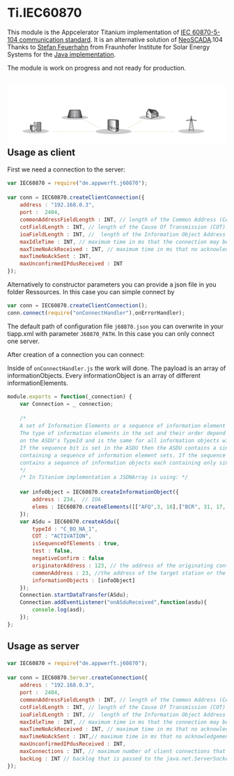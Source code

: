 Ti.IEC60870
===========

This module is the Appcelerator Titanium implementation of [IEC 60870-5-104 communication standard](https://en.wikipedia.org/wiki/IEC_60870-5). It is an alternative solution of [NeoSCADA](https://wiki.eclipse.org/EclipseNeoSCADA/IEC60870).104
Thanks to [Stefan Feuerhahn](http://birea.infai.org/referenten/stefan-feuerhahn-fraunhofer-institut-fur-solare-energiesysteme-ise/) from Fraunhofer Institute for Solar Energy Systems for the [Java implementation](https://www.openmuc.org/iec-60870-5-104/user-guide/). 

The module is work on progress and not ready for production.

![](https://raw.githubusercontent.com/AppWerft/Ti.IEC60870/master/logo.png)
Usage as client
---------------

First we need a connection to the server:

```javascript
var IEC60870 = require("de.appwerft.j60870");

var conn = IEC60870.createClientConnection({
	address : "192.168.0.3",
	port :  2404,
	commonAddressFieldLength : INT, // length of the Common Address (CA) field of the ASDU
	cotFieldLength : INT, // length of the Cause Of Transmission (COT) field of the ASDU
	ioaFieldLength : INT, //  length of the Information Object Address (IOA) field of the ASDU
	maxIdleTime : INT, // maximum time in ms that the connection may be idle before sending a test frame
	maxTimeNoAckReceived : INT, // maximum time in ms that no acknowledgement has been received (for I-Frames or Test-Frames) before actively closing the connection. 
	maxTimeNoAckSent : INT,
	maxUnconfirmedIPdusReceived : INT
});
```

Alternatively to constructor parameters you can provide a json file in you folder Ressources. In this case you can simple connect by
```javascript
var conn = IEC60870.createClientConnection();
conn.connect(require("onConnectHandler"),onErrorHandler);
```
The default path of configuration file `j60870.json` you can overwrite  in your tiapp.xml with parameter `J60870_PATH`. In this case you can only connect one server.  

After creation of a connection you can connect:


Inside of `onConnectHandler.js` the work will done. The payload is an array of informationObjects. Every informationObject is an array of different informationElements. 
```javascript
module.exports = function(_connection) {
    var Connection = _ connection;

    /*
    A set of Information Elements or a sequence of information element sets. 
    The type of information elements in the set and their order depend 
    on the ASDU's TypeId and is the same for all information objects within one ASDU. 
    If the sequence bit is set in the ASDU then the ASDU contains a single Information Object 
    containing a sequence of information element sets. If the sequence bit is not set the ASDU 
    contains a sequence of information objects each containing only single information elements sets.
    */
    /* In Titanium implementation a JSONArray is using: */
    
    var infoObject = IEC60870.createInformationObject({
        address : 234,  // IOA
        elems : IEC60870.createElements([["AFQ",3, 18],["BCR", 31, 17, true,true, false]]])
    });
    var ASdu = IEC60870.createASdu({
        typeId : "C_BO_NA_1",
        COT : "ACTIVATION",
        isSequenceOfElements : true,
        test : false,
        negativeConfirm : false
        originatorAddress : 123, // the address of the originating controlling station so that responses can be routed back to it
        commonAddress : 23, //the address of the target station or the broadcast address.
        informationObjects : [infoObject]    
    });
    Connection.startDataTransfer(ASdu);
    Connection.addEventListener("onASduReceived",function(asdu){
        console.log(asd);
    });
};

```
Usage as server
---------------

```javascript
var IEC60870 = require("de.appwerft.j60870");

var conn = IEC60870.Server.createConnection({
    address : "192.168.0.3",
    port :  2404,
    commonAddressFieldLength : INT, // length of the Common Address (CA) field of the ASDU
    cotFieldLength : INT, // length of the Cause Of Transmission (COT) field of the ASDU
    ioaFieldLength : INT, //  length of the Information Object Address (IOA) field of the ASDU
    maxIdleTime : INT, // maximum time in ms that the connection may be idle before sending a test frame
    maxTimeNoAckReceived : INT, // maximum time in ms that no acknowledgement has been received (for I-Frames or Test-Frames) before actively closing the connection. 
    maxTimeNoAckSent : INT,// maximum time in ms that no acknowledgement has been received (for I-Frames or Test-Frames) before actively closing the connection
    maxUnconfirmedIPdusReceived : INT,
    maxConnections : INT, // maximum number of client connections that are allowed in parallel
    backLog : INT // backlog that is passed to the java.net.ServerSocket
});
```

